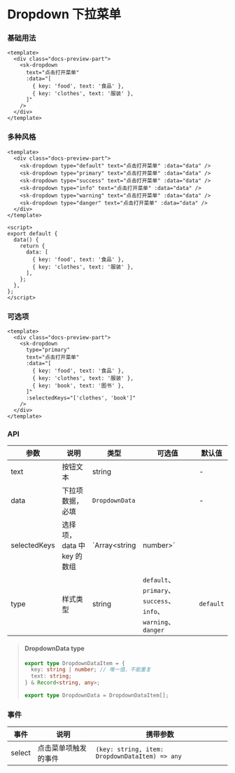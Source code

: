 # Dropdown 下拉菜单

### 基础用法

<div class="docs-preview-part">
  <sk-dropdown text="点击打开菜单" :data="[{ key: 'food', text: '食品' }, { key: 'clothes', text: '服装' }]" />
</div>

```vue
<template>
  <div class="docs-preview-part">
    <sk-dropdown
      text="点击打开菜单"
      :data="[
        { key: 'food', text: '食品' },
        { key: 'clothes', text: '服装' },
      ]"
    />
  </div>
</template>
```

### 多种风格

<DropdownTheme />

```vue
<template>
  <div class="docs-preview-part">
    <sk-dropdown type="default" text="点击打开菜单" :data="data" />
    <sk-dropdown type="primary" text="点击打开菜单" :data="data" />
    <sk-dropdown type="success" text="点击打开菜单" :data="data" />
    <sk-dropdown type="info" text="点击打开菜单" :data="data" />
    <sk-dropdown type="warning" text="点击打开菜单" :data="data" />
    <sk-dropdown type="danger" text="点击打开菜单" :data="data" />
  </div>
</template>

<script>
export default {
  data() {
    return {
      data: [
        { key: 'food', text: '食品' },
        { key: 'clothes', text: '服装' },
      ],
    };
  },
};
</script>
```

### 可选项

<div class="docs-preview-part">
  <sk-dropdown
    type="primary"
    text="点击打开菜单"
    :data="[
      { key: 'food', text: '食品' },
      { key: 'clothes', text: '服装' },
      { key: 'book', text: '图书' },
    ]"
    :selectedKeys="['clothes', 'book']"
  />
</div>

```vue
<template>
  <div class="docs-preview-part">
    <sk-dropdown
      type="primary"
      text="点击打开菜单"
      :data="[
        { key: 'food', text: '食品' },
        { key: 'clothes', text: '服装' },
        { key: 'book', text: '图书' },
      ]"
      :selectedKeys="['clothes', 'book']"
    />
  </div>
</template>
```

### API

| 参数         | 说明                       | 类型                     | 可选值                                                       | 默认值    |
| ------------ | -------------------------- | ------------------------ | ------------------------------------------------------------ | --------- |
| text         | 按钮文本                   | string                   |                                                              | -         |
| data         | 下拉项数据，必填           | `DropdownData`           |                                                              | -         |
| selectedKeys | 选择项，data 中 key 的数组 | `Array<string | number>` |                                                              | `[]`      |
| type         | 样式类型                   | string                   | `default`、`primary`、`success`、`info`、`warning`、`danger` | `default` |

> #### DropdownData <sk-tag ghost>type</sk-tag>
>
> ```ts
> export type DropdownDataItem = {
>   key: string | number; // 唯一值，不能重复
>   text: string;
> } & Record<string, any>;
>
> export type DropdownData = DropdownDataItem[];
> ```

### 事件

| 事件   | 说明                 | 携带参数                                       |
| ------ | -------------------- | ---------------------------------------------- |
| select | 点击菜单项触发的事件 | `(key: string, item: DropdownDataItem) => any` |

